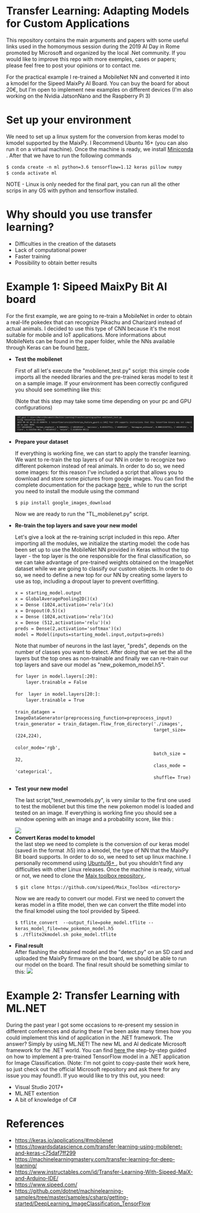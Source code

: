 # Transfer Learning: Adapting Models for Custom Applications
This repository contains the main arguments and papers with some useful links used in the homonymous session during the 2019 AI Day in Rome promoted by Microsoft and organized by the local .Net community. If you would like to improve this repo with more exemples, cases or papers; please feel free to post your opinions or to contact me.

For the practical example I re-trained a MobileNet NN and converted it into a kmodel for the Sipeed MaixPy AI Board. You can buy the board for about 20€, but I'm open to implement new examples on different devices (I'm also working on the Nvidia JatsonNano and the Raspberry Pi 3)

# Set up your environment 
We need to set up a linux system for the conversion from keras model to kmodel supported by the MaixPy. I Recommend Ubuntu 16+ (you can also run it on a virtual machine). Once the machine is ready, we install <a href="https://docs.conda.io/projects/conda/en/latest/user-guide/install/download.html"> Miniconda </a>. After that we have to run the following commands


``` bashrc
$ conda create -n ml python=3.6 tensorflow=1.12 keras pillow numpy
$ conda activate ml
```
NOTE - Linux is only needed for the final part, you can run all the other scrips in any OS with python and tensorflow installed.

# Why should you use transfer learning?
- Difficulties in the creation of the datasets
- Lack of computational power 
- Faster training
- Possibility to obtain better results 

# Example 1: Sipeed MaixPy Bit AI board
For the first example, we are going to re-train a MobileNet in order to obtain a real-life pokedex that can recognize Pikachu and Charizard instead of actual animals. I decided to use this type of CNN because it's the most suitable for mobile and IoT applications. More informations about MobileNets can be found in the paper folder, while the NNs available through Keras can be found <a href="https://keras.io/applications/#mobilenet"> here </a>.
<ul>
  <li><b> Test the mobilenet </b></li>
  
First of all let's execute the "mobilenet_test.py" script: this simple code imports all the needed libraries and the pre-trained keras model to test it on a sample image. If your environment has been correctly configured you should see something like this:

(Note that this step may take some time depending on your pc and GPU configurations)

![Configuration Test](https://github.com/Ace95/transferlearning_AIDay/blob/master/EsMobileNet.PNG?raw=true)

<li><b> Prepare your dataset </b></li>

If everything is working fine, we can start to apply the transfer learning. We want to re-train the top layers of our NN in order to recognize two different pokemon instead of real animals. In order to do so, we need some images: for this reason I've included a script that allows you to download and store some pictures from google images. You can find the complete documentation for the package <a href="https://github.com/hardikvasa/google-images-download"> here </a>, while to run the script you need to install the module using the command 

``` bashrc
$ pip install google_images_download 
```
Now we are ready to run the "TL_mobilenet.py" script.


<li><b> Re-train the top layers and save your new model </b></li>

Let's give a look at the re-training script included in this repo. After importing all the modules, we initialize the starting model: the code has been set up to use the MobileNet NN provided in Keras without the top layer - the top layer is the one responsible for the final classification, so we can take advantage of pre-trained weights obtained on the ImageNet dataset while we are going to classify our custom objects. In order to do so, we need to define a new top for our NN by creating some layers to use as top, including a dropout layer to prevent overfitting. 

```
x = starting_model.output 
x = GlobalAveragePooling2D()(x)
x = Dense (1024,activation='relu')(x)
x = Dropout(0.5)(x) 
x = Dense (1024,activation='relu')(x)
x = Dense (512,activation='relu')(x)
preds = Dense(2,activation='softmax')(x)
model = Model(inputs=starting_model.input,outputs=preds)
```

Note that number of neurons in the last layer, "preds", depends on the number of classes you want to detect.
After doing that we set the all the layers but the top ones as non-trainable and finally we can re-train our top layers and save our model as "new_pokemon_model.h5".


```
for layer in model.layers[:20]:
    layer.trainable = False

for  layer in model.layers[20:]:
    layer.trainable = True   

train_datagen = ImageDataGenerator(preprocessing_function=preprocess_input)
train_generator = train_datagen.flow_from_directory('./images',
                                                    target_size=(224,224),
                                                    color_mode='rgb',
                                                    batch_size = 32,
                                                    class_mode = 'categorical',
                                                    shuffle= True)
```

<li><b> Test your new model </b></li>

The last script,"test_newmodels.py", is very similar to the first one used to test the mobilenet but this time the new pokemon model is loaded and tested on an image. If everything is working fine you should see a window opening with an image and a probability score, like this :


<img src="https://drive.google.com/uc?id=1rhcL-7tAdnWJt4Bow6j8EmB5f4-POtvY">


<li><b>Convert Keras model to kmodel </b></li>
the last step we need to complete is the conversion of our keras model (saved in the format .h5) into a kmodel, the type of NN that the MaixPy Bit board supports. In order to do so, we need to set up linux machine. I personally recommend using <a href="https://www.ubuntu-it.org/download"> Ubuntu16+ </a>, but you shouldn't find any difficulties with other Linux releases. Once the machine is ready, virtual or not, we need to clone the <a href="https://github.com/sipeed/Maix_Toolbox"> Maix toolbox repository </a>.

```bashrc
$ git clone https://github.com/sipeed/Maix_Toolbox <directory>
```
Now we are ready to convert our model. First we need to convert the keras model in a tflite model, then we can convert the tflite model into the final kmodel using the tool provided by Sipeed.

```bashrc
$ tflite_convert  --output_file=poke_model.tflite --keras_model_file=new_pokemon_model.h5
$ ./tflite2kmodel.sh poke_model.tflite
```

<li><b>Final result </b></li>
After flashing the obtained model and the "detect.py" on an SD card and uploaded the MaixPy firmware on the board, we should be able to run our model on the board. The final result should be something similar to this:

<img src="https://drive.google.com/uc?id=1D7Su34vobOd8kwXlRReE_QiAcJAzfM-M">

</ul>


# Example 2: Transfer Learning with ML.NET

During the past year I got some occasions to re-present my session in different conferences and during these I've been aske many times how you could implement this kind of application in the .NET framework. The answer? Simply by using ML.NET! The new ML and AI dedicate Microsoft framework for the .NET world. You can find <a href="https://github.com/dotnet/machinelearning-samples/tree/master/samples/csharp/getting-started/DeepLearning_ImageClassification_TensorFlow"> here </a> the step-by-step guided on how to implement a pre-trained TensorFlow model in a .NET application for Image Classification. (Note: I'm not goint to copy-paste their work here, so just check out the official Microsoft repository and ask there for any issue you may found!). If yuo would like to try this out, you need:

  - Visual Studio 2017+
  - ML.NET extention 
  - A bit of knowledge of C#


# References 
- https://keras.io/applications/#mobilenet
- https://towardsdatascience.com/transfer-learning-using-mobilenet-and-keras-c75daf7ff299
- https://machinelearningmastery.com/transfer-learning-for-deep-learning/
- https://www.instructables.com/id/Transfer-Learning-With-Sipeed-MaiX-and-Arduino-IDE/
- https://www.sipeed.com/
- https://github.com/dotnet/machinelearning-samples/tree/master/samples/csharp/getting-started/DeepLearning_ImageClassification_TensorFlow
